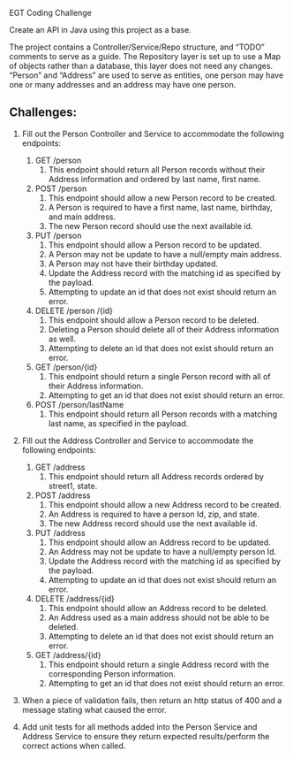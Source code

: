 EGT Coding Challenge

Create an API in Java using this project as a base.

The project contains a Controller/Service/Repo structure, and “TODO” comments to serve as a guide. The Repository layer is set up to use a Map of objects rather than a database, this layer does not need any changes. “Person” and “Address” are used to serve as entities, one person may have one or many addresses and an address may have one person.

## Challenges:

1. Fill out the Person Controller and Service to accommodate the following endpoints:

   1. GET 	/person 
      1. This endpoint should return all Person records without their Address information and ordered by last name, first name.
   2. POST	/person 
      1. This endpoint should allow a new Person record to be created. 
      2. A Person is required to have a first name, last name, birthday, and main address. 
      3. The new Person record should use the next available id. 
   3. PUT	/person 
      1. This endpoint should allow a Person record to be updated. 
      2. A Person may not be update to have a null/empty main address. 
      3. A Person may not have their birthday updated. 
      4. Update the Address record with the matching id as specified by the payload. 
      5. Attempting to update an id that does not exist should return an error. 
   4. DELETE	/person	/{id} 
      1. This endpoint should allow a Person record to be deleted. 
      2. Deleting a Person should delete all of their Address information as well. 
      3. Attempting to delete an id that does not exist should return an error. 
   5. GET	/person/{id} 
      1. This endpoint should return a single Person record with all of their Address information. 
      2. Attempting to get an id that does not exist should return an error. 
   6. POST	/person/lastName 
      1. This endpoint should return all Person records with a matching last name, as specified in the payload.
2. Fill out the Address Controller and Service to accommodate the following endpoints:
   1. GET 	/address 
      1. This endpoint should return all Address records ordered by street1, state. 
   2. POST	/address
      1. This endpoint should allow a new Address record to be created.
      2. An Address is required to have a person Id, zip, and state.
      3. The new Address record should use the next available id. 
   3. PUT	/address
      1. This endpoint should allow an Address record to be updated. 
      2. An Address may not be update to have a null/empty person Id. 
      3. Update the Address record with the matching id as specified by the payload. 
      4. Attempting to update an id that does not exist should return an error. 
   4. DELETE	/address/{id} 
      1. This endpoint should allow an Address record to be deleted. 
      2. An Address used as a main address should not be able to be deleted. 
      3. Attempting to delete an id that does not exist should return an error. 
   5. GET	/address/{id} 
      1. This endpoint should return a single Address record with the corresponding Person information. 
      2. Attempting to get an id that does not exist should return an error.
3. When a piece of validation fails, then return an http status of 400 and a message stating what caused the error.
4. Add unit tests for all methods added into the Person Service and Address Service to ensure they return expected results/perform the correct actions when called.
